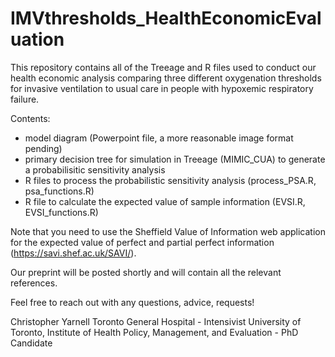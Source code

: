# IMVthresholds_HealthEconomicEvaluation
 
This repository contains all of the Treeage and R files used to conduct our health economic analysis comparing three different oxygenation thresholds for invasive ventilation to usual care in people with hypoxemic respiratory failure. 

Contents:
- model diagram (Powerpoint file, a more reasonable image format pending)
- primary decision tree for simulation in Treeage (MIMIC_CUA) to generate a probabilisitic sensitivity analysis
- R files to process the probabilistic sensitivity analysis (process_PSA.R, psa_functions.R)
- R file to calculate the expected value of sample information (EVSI.R, EVSI_functions.R)

Note that you need to use the Sheffield Value of Information web application for the expected value of perfect and partial perfect information (https://savi.shef.ac.uk/SAVI/).

Our preprint will be posted shortly and will contain all the relevant references.

Feel free to reach out with any questions, advice, requests!

Christopher Yarnell
Toronto General Hospital - Intensivist
University of Toronto, Institute of Health Policy, Management, and Evaluation - PhD Candidate
